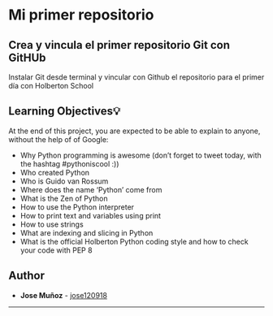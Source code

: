 # Mi primer repositorio

## Crea y vincula el primer repositorio Git con GitHUb

Instalar Git desde terminal y vincular con Github el repositorio para el primer día con Holberton School

## Learning Objectives:bulb:
At the end of this project, you are expected to be able to explain to anyone, without the help of of Google:

* Why Python programming is awesome (don’t forget to tweet today, with the hashtag #pythoniscool :))
* Who created Python
* Who is Guido van Rossum
* Where does the name ‘Python’ come from
* What is the Zen of Python
* How to use the Python interpreter
* How to print text and variables using print
* How to use strings
* What are indexing and slicing in Python
* What is the official Holberton Python coding style and how to check your code with PEP 8

## Author
* **Jose Muñoz** - [jose120918](https://github.com/jose120918/)

---